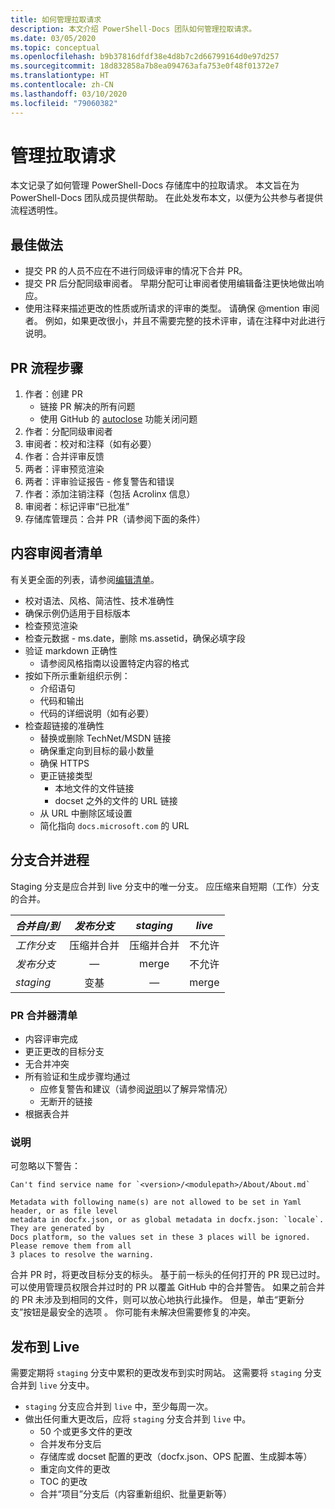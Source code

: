 ```yaml
---
title: 如何管理拉取请求
description: 本文介绍 PowerShell-Docs 团队如何管理拉取请求。
ms.date: 03/05/2020
ms.topic: conceptual
ms.openlocfilehash: b9b37816dfdf38e4d8b7c2d66799164d0e97d257
ms.sourcegitcommit: 18d832858a7b8ea094763afa753e0f48f01372e7
ms.translationtype: HT
ms.contentlocale: zh-CN
ms.lasthandoff: 03/10/2020
ms.locfileid: "79060382"
---
```

# <a name="managing-pull-requests"></a>管理拉取请求

本文记录了如何管理 PowerShell-Docs 存储库中的拉取请求。 本文旨在为 PowerShell-Docs 团队成员提供帮助。 在此处发布本文，以便为公共参与者提供流程透明性。

## <a name="best-practices"></a>最佳做法

- 提交 PR 的人员不应在不进行同级评审的情况下合并 PR。
- 提交 PR 后分配同级审阅者。 早期分配可让审阅者使用编辑备注更快地做出响应。
- 使用注释来描述更改的性质或所请求的评审的类型。 请确保 @mention 审阅者。 例如，如果更改很小，并且不需要完整的技术评审，请在注释中对此进行说明。

## <a name="pr-process-steps"></a>PR 流程步骤

1. 作者：创建 PR
   - 链接 PR 解决的所有问题
   - 使用 GitHub 的 [autoclose](https://help.github.com/en/articles/closing-issues-using-keywords) 功能关闭问题
1. 作者：分配同级审阅者
1. 审阅者：校对和注释（如有必要）
1. 作者：合并评审反馈
1. 两者：评审预览渲染
1. 两者：评审验证报告 - 修复警告和错误
1. 作者：添加注销注释（包括 Acrolinx 信息）
1. 审阅者：标记评审“已批准”
1. 存储库管理员：合并 PR（请参阅下面的条件）

## <a name="content-reviewer-checklist"></a>内容审阅者清单

有关更全面的列表，请参阅[编辑清单](editorial-checklist.md)。

- 校对语法、风格、简洁性、技术准确性
- 确保示例仍适用于目标版本
- 检查预览渲染
- 检查元数据 - ms.date，删除 ms.assetid，确保必填字段
- 验证 markdown 正确性
  - 请参阅风格指南以设置特定内容的格式
- 按如下所示重新组织示例：
  - 介绍语句
  - 代码和输出
  - 代码的详细说明（如有必要）
- 检查超链接的准确性
  - 替换或删除 TechNet/MSDN 链接
  - 确保重定向到目标的最小数量
  - 确保 HTTPS
  - 更正链接类型
    - 本地文件的文件链接
    - docset 之外的文件的 URL 链接
  - 从 URL 中删除区域设置
  - 简化指向 `docs.microsoft.com` 的 URL

## <a name="branch-merge-process"></a>分支合并进程

Staging 分支是应合并到 live 分支中的唯一分支。 应压缩来自短期（工作）分支的合并。

| *合并自/到*  | *发布分支* | *staging*        | *live*      |
| ---------------- |:----------------:|:----------------:|:-----------:|
| *工作分支* | 压缩并合并 | 压缩并合并 | 不允许 |
| *发布分支* | &mdash;          | merge            | 不允许 |
| *staging*        | 变基           | &mdash;          | merge       |

### <a name="pr-merger-checklist"></a>PR 合并器清单

- 内容评审完成
- 更正更改的目标分支
- 无合并冲突
- 所有验证和生成步骤均通过
  - 应修复警告和建议（请参阅[说明](#notes)以了解异常情况）
  - 无断开的链接
- 根据表合并

### <a name="notes"></a>说明

可忽略以下警告：

```
Can't find service name for `<version>/<modulepath>/About/About.md`
```

```
Metadata with following name(s) are not allowed to be set in Yaml header, or as file level
metadata in docfx.json, or as global metadata in docfx.json: `locale`. They are generated by
Docs platform, so the values set in these 3 places will be ignored. Please remove them from all
3 places to resolve the warning.
```

合并 PR 时，将更改目标分支的标头。 基于前一标头的任何打开的 PR 现已过时。 可以使用管理员权限合并过时的 PR 以覆盖 GitHub 中的合并警告。 如果之前合并的 PR 未涉及到相同的文件，则可以放心地执行此操作。 但是，单击“更新分支”按钮是最安全的选项  。 你可能有未解决但需要修复的冲突。

## <a name="publishing-to-live"></a>发布到 Live

需要定期将 `staging` 分支中累积的更改发布到实时网站。 这需要将 `staging` 分支合并到 `live` 分支中。

- `staging` 分支应合并到 `live` 中，至少每周一次。
- 做出任何重大更改后，应将 `staging` 分支合并到 `live` 中。
  - 50 个或更多文件的更改
  - 合并发布分支后
  - 存储库或 docset 配置的更改（docfx.json、OPS 配置、生成脚本等）
  - 重定向文件的更改
  - TOC 的更改
  - 合并“项目”分支后（内容重新组织、批量更新等）
